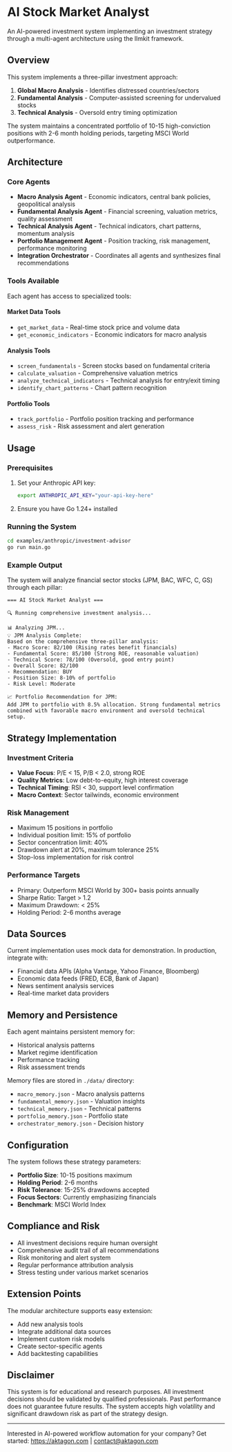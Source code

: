 # AI Stock Market Analyst

An AI-powered investment system implementing an investment strategy through a multi-agent architecture using the llmkit framework.

## Overview

This system implements a three-pillar investment approach:

1. **Global Macro Analysis** - Identifies distressed countries/sectors
2. **Fundamental Analysis** - Computer-assisted screening for undervalued stocks
3. **Technical Analysis** - Oversold entry timing optimization

The system maintains a concentrated portfolio of 10-15 high-conviction positions with 2-6 month holding periods, targeting MSCI World outperformance.

## Architecture

### Core Agents

- **Macro Analysis Agent** - Economic indicators, central bank policies, geopolitical analysis
- **Fundamental Analysis Agent** - Financial screening, valuation metrics, quality assessment
- **Technical Analysis Agent** - Technical indicators, chart patterns, momentum analysis
- **Portfolio Management Agent** - Position tracking, risk management, performance monitoring
- **Integration Orchestrator** - Coordinates all agents and synthesizes final recommendations

### Tools Available

Each agent has access to specialized tools:

#### Market Data Tools

- `get_market_data` - Real-time stock price and volume data
- `get_economic_indicators` - Economic indicators for macro analysis

#### Analysis Tools

- `screen_fundamentals` - Screen stocks based on fundamental criteria
- `calculate_valuation` - Comprehensive valuation metrics
- `analyze_technical_indicators` - Technical analysis for entry/exit timing
- `identify_chart_patterns` - Chart pattern recognition

#### Portfolio Tools

- `track_portfolio` - Portfolio position tracking and performance
- `assess_risk` - Risk assessment and alert generation

## Usage

### Prerequisites

1. Set your Anthropic API key:

   ```bash
   export ANTHROPIC_API_KEY="your-api-key-here"
   ```

2. Ensure you have Go 1.24+ installed

### Running the System

```bash
cd examples/anthropic/investment-advisor
go run main.go
```

### Example Output

The system will analyze financial sector stocks (JPM, BAC, WFC, C, GS) through each pillar:

```
=== AI Stock Market Analyst ===

🔍 Running comprehensive investment analysis...

📊 Analyzing JPM...
💡 JPM Analysis Complete:
Based on the comprehensive three-pillar analysis:
- Macro Score: 82/100 (Rising rates benefit financials)
- Fundamental Score: 85/100 (Strong ROE, reasonable valuation)
- Technical Score: 78/100 (Oversold, good entry point)
- Overall Score: 82/100
- Recommendation: BUY
- Position Size: 8-10% of portfolio
- Risk Level: Moderate

📈 Portfolio Recommendation for JPM:
Add JPM to portfolio with 8.5% allocation. Strong fundamental metrics
combined with favorable macro environment and oversold technical setup.
```

## Strategy Implementation

### Investment Criteria

- **Value Focus**: P/E < 15, P/B < 2.0, strong ROE
- **Quality Metrics**: Low debt-to-equity, high interest coverage
- **Technical Timing**: RSI < 30, support level confirmation
- **Macro Context**: Sector tailwinds, economic environment

### Risk Management

- Maximum 15 positions in portfolio
- Individual position limit: 15% of portfolio
- Sector concentration limit: 40%
- Drawdown alert at 20%, maximum tolerance 25%
- Stop-loss implementation for risk control

### Performance Targets

- Primary: Outperform MSCI World by 300+ basis points annually
- Sharpe Ratio: Target > 1.2
- Maximum Drawdown: < 25%
- Holding Period: 2-6 months average

## Data Sources

Current implementation uses mock data for demonstration. In production, integrate with:

- Financial data APIs (Alpha Vantage, Yahoo Finance, Bloomberg)
- Economic data feeds (FRED, ECB, Bank of Japan)
- News sentiment analysis services
- Real-time market data providers

## Memory and Persistence

Each agent maintains persistent memory for:

- Historical analysis patterns
- Market regime identification
- Performance tracking
- Risk assessment trends

Memory files are stored in `./data/` directory:

- `macro_memory.json` - Macro analysis patterns
- `fundamental_memory.json` - Valuation insights
- `technical_memory.json` - Technical patterns
- `portfolio_memory.json` - Portfolio state
- `orchestrator_memory.json` - Decision history

## Configuration

The system follows these strategy parameters:

- **Portfolio Size**: 10-15 positions maximum
- **Holding Period**: 2-6 months
- **Risk Tolerance**: 15-25% drawdowns accepted
- **Focus Sectors**: Currently emphasizing financials
- **Benchmark**: MSCI World Index

## Compliance and Risk

- All investment decisions require human oversight
- Comprehensive audit trail of all recommendations
- Risk monitoring and alert system
- Regular performance attribution analysis
- Stress testing under various market scenarios

## Extension Points

The modular architecture supports easy extension:

- Add new analysis tools
- Integrate additional data sources
- Implement custom risk models
- Create sector-specific agents
- Add backtesting capabilities

## Disclaimer

This system is for educational and research purposes. All investment decisions should be validated by qualified professionals. Past performance does not guarantee future results. The system accepts high volatility and significant drawdown risk as part of the strategy design.

---

Interested in AI-powered workflow automation for your company? Get started: https://aktagon.com | contact@aktagon.com
